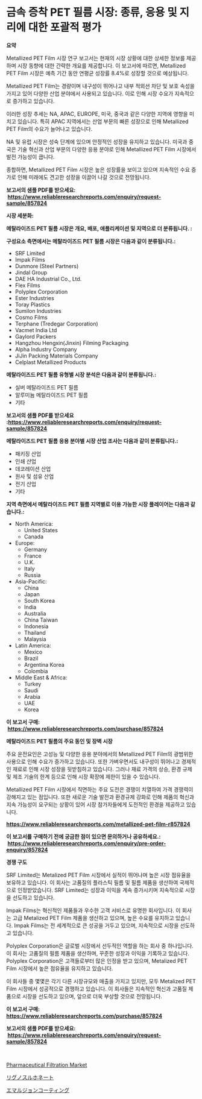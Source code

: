 <p><h1>금속 증착 PET 필름 시장: 종류, 응용 및 지리에 대한 포괄적 평가</h1></p><p><strong>요약</strong></p>
<p><p>Metallized PET Film 시장 연구 보고서는 현재의 시장 상황에 대한 상세한 정보를 제공하며 시장 동향에 대한 간략한 개요를 제공합니다. 이 보고서에 따르면, Metallized PET Film 시장은 예측 기간 동안 연평균 성장률 8.4%로 성장할 것으로 예상됩니다. </p><p>Metallized PET Film는 경량이며 내구성이 뛰어나고 내부 적외선 차단 및 보호 속성을 가지고 있어 다양한 산업 분야에서 사용되고 있습니다. 이로 인해 시장 수요가 지속적으로 증가하고 있습니다. </p><p>이러한 성장 추세는 NA, APAC, EUROPE, 미국, 중국과 같은 다양한 지역에 영향을 미치고 있습니다. 특히 APAC 지역에서는 산업 부문의 빠른 성장으로 인해 Metallized PET Film의 수요가 늘어나고 있습니다. </p><p>NA 및 유럽 시장은 성숙 단계에 있으며 안정적인 성장을 유지하고 있습니다. 미국과 중국은 기술 혁신과 산업 부문의 다양한 응용 분야로 인해 Metallized PET Film 시장에서 발전 가능성이 큽니다.</p><p>종합하면, Metallized PET Film 시장은 높은 성장률을 보이고 있으며 지속적인 수요 증가로 인해 미래에도 견고한 성장을 이끌어 나갈 것으로 전망됩니다.</p></p>
<p><strong>보고서의 샘플 PDF를 받으세요: &nbsp;<a href="https://www.reliableresearchreports.com/enquiry/request-sample/857824">https://www.reliableresearchreports.com/enquiry/request-sample/857824</a></strong></p>
<p><strong>시장 세분화:</strong></p>
<p><strong> 메탈라이즈드 PET 필름 시장은 개요, 배포, 애플리케이션 및 지역으로 더 분류됩니다. :</strong></p>
<p><strong>구성요소 측면에서는 메탈라이즈드 PET 필름 시장은 다음과 같이 분류됩니다.:</strong></p>
<p><ul><li>SRF Limited</li><li>Impak Films</li><li>Dunmore (Steel Partners)</li><li>Jindal Group</li><li>DAE HA Industrial Co., Ltd.</li><li>Flex Films</li><li>Polyplex Corporation</li><li>Ester Industries</li><li>Toray Plastics</li><li>Sumilon Industries</li><li>Cosmo Films</li><li>Terphane (Tredegar Corporation)</li><li>Vacmet India Ltd</li><li>Gaylord Packers</li><li>Hangzhou Hengxin(Jinxin) Filming Packaging</li><li>Alpha Industry Company</li><li>JiJin Packing Materials Company</li><li>Celplast Metallized Products</li></ul></p>
<p><strong> 메탈라이즈드 PET 필름 유형별 시장 분석은 다음과 같이 분류됩니다.:</strong></p>
<p><ul><li>실버 메탈라이즈드 PET 필름</li><li>알루미늄 메탈라이즈드 PET 필름</li><li>기타</li></ul></p>
<p><strong>보고서의 샘플 PDF를 받으세요 :<a href="https://www.reliableresearchreports.com/enquiry/request-sample/857824">https://www.reliableresearchreports.com/enquiry/request-sample/857824</a></strong></p>
<p><strong> 메탈라이즈드 PET 필름 응용 분야별 시장 산업 조사는 다음과 같이 분류됩니다.:</strong></p>
<p><ul><li>패키징 산업</li><li>인쇄 산업</li><li>데코레이션 산업</li><li>원사 및 섬유 산업</li><li>전기 산업</li><li>기타</li></ul></p>
<p><strong>지역 측면에서 메탈라이즈드 PET 필름 지역별로 이용 가능한 시장 플레이어는 다음과 같습니다.:</strong></p>
<p><ul>
    <li>
        North America:
        <ul>
            <li>United States</li>
            <li>Canada</li>
        </ul>
    </li>
    <li>
        Europe:
        <ul>
            <li>Germany</li>
            <li>France</li>
            <li>U.K.</li>
            <li>Italy</li>
            <li>Russia</li>
        </ul>
    </li>
    <li>
        Asia-Pacific:
        <ul>
            <li>China</li>
            <li>Japan</li>
            <li>South Korea</li>
            <li>India</li>
            <li>Australia</li>
            <li>China Taiwan</li>
            <li>Indonesia</li>
            <li>Thailand</li>
            <li>Malaysia</li>
        </ul>
    </li>
    <li>
        Latin America:
        <ul>
            <li>Mexico</li>
            <li>Brazil</li>
            <li>Argentina Korea</li>
            <li>Colombia</li>
        </ul>
    </li>
    <li>
        Middle East & Africa:
        <ul>
            <li>Turkey</li>
            <li>Saudi</li>
            <li>Arabia</li>
            <li>UAE</li>
            <li>Korea</li>
        </ul>
    </li>
    </ul></p>
<p><strong>이 보고서 구매: &nbsp;<a href="https://www.reliableresearchreports.com/purchase/857824">https://www.reliableresearchreports.com/purchase/857824</a></strong></p>
<p><strong>메탈라이즈드 PET 필름의 주요 동인 및 장벽 시장</strong></p>
<p><p>주요 운전요인은 고성능 및 다양한 응용 분야에서의 Metallized PET Film의 광범위한 사용으로 인해 수요가 증가하고 있습니다. 또한 가벼우면서도 내구성이 뛰어나고 경제적인 재료로 인해 시장 성장을 뒷받침하고 있습니다. 그러나 재료 가격의 상승, 환경 규제 및 제조 기술의 한계 등으로 인해 시장 확장에 제한이 있을 수 있습니다.</p><p>Metallized PET Film 시장에서 직면하는 주요 도전은 경쟁이 치열하여 가격 경쟁력이 강해지고 있는 점입니다. 또한 새로운 기술 발전과 환경규제 강화로 인해 제품의 혁신과 지속 가능성이 요구되는 상황이 있어 시장 참가자들에게 도전적인 환경을 제공하고 있습니다.</p></p>
<p><strong><a href="https://www.reliableresearchreports.com/metallized-pet-film-r857824">https://www.reliableresearchreports.com/metallized-pet-film-r857824</a></strong></p>
<p><strong>이 보고서를 구매하기 전에 궁금한 점이 있으면 문의하거나 공유하세요.: &nbsp;<a href="https://www.reliableresearchreports.com/enquiry/pre-order-enquiry/857824">https://www.reliableresearchreports.com/enquiry/pre-order-enquiry/857824</a></strong></p>
<p><strong>경쟁 구도</strong></p>
<p><p>SRF Limited는 Metalized PET Film 시장에서 실적이 뛰어나며 높은 시장 점유율을 보유하고 있습니다. 이 회사는 고품질의 플라스틱 필름 및 필름 제품을 생산하여 국제적으로 인정받았습니다. SRF Limited는 성장과 이익을 계속 증가시키며 지속적으로 시장을 선도하고 있습니다.</p><p>Impak Films는 혁신적인 제품들과 우수한 고객 서비스로 유명한 회사입니다. 이 회사는 고급 Metalized PET Film 제품을 생산하고 있으며, 높은 수요를 유지하고 있습니다. Impak Films는 전 세계적으로 큰 성공을 거두고 있으며, 지속적으로 시장을 선도하고 있습니다.</p><p>Polyplex Corporation은 글로벌 시장에서 선두적인 역할을 하는 회사 중 하나입니다. 이 회사는 고품질의 필름 제품을 생산하며, 꾸준한 성장과 이익을 기록하고 있습니다. Polyplex Corporation은 고객들로부터 많은 인정을 받고 있으며, Metalized PET Film 시장에서 높은 점유율을 유지하고 있습니다.</p><p>이 회사들 중 몇몇은 각기 다른 시장규모와 매출을 가지고 있지만, 모두 Metalized PET Film 시장에서 성공적으로 경쟁하고 있습니다. 이 회사들은 지속적인 혁신과 고품질 제품으로 시장을 선도하고 있으며, 앞으로 더욱 부상할 것으로 전망됩니다.</p></p>
<p><strong>이 보고서 구매: &nbsp; <a href="https://www.reliableresearchreports.com/purchase/857824">https://www.reliableresearchreports.com/purchase/857824</a></strong></p>
<p><strong>보고서의 샘플 PDF를 받으세요: &nbsp;<a href="https://www.reliableresearchreports.com/enquiry/request-sample/857824">https://www.reliableresearchreports.com/enquiry/request-sample/857824</a></strong><strong></strong></p>
<p>&nbsp;</p>
<p><p><a href="https://github.com/Glendatilghmankmgz0rbhwpy/Market-Research-Report-List-2/blob/main/pharmaceutical-filtration-market.md">Pharmaceutical Filtration Market</a></p><p><a href="https://medium.com/@kathleencrooks2003/%E3%83%AA%E3%82%B0%E3%83%8E%E3%82%B9%E3%83%AB%E3%83%95%E3%82%A9%E3%83%B3%E9%85%B8%E5%A1%A9%E5%B8%82%E5%A0%B4-2031%E5%B9%B4%E3%81%BE%E3%81%A7%E3%81%AE%E3%83%88%E3%83%AC%E3%83%B3%E3%83%89-%E4%BA%88%E6%B8%AC-%E7%AB%B6%E4%BA%89%E5%88%86%E6%9E%90-a494b916ee83">リグノスルホネート</a></p><p><a href="https://medium.com/@harmonybogan1944/%E3%82%A8%E3%83%9E%E3%83%AB%E3%82%B8%E3%83%A7%E3%83%B3%E3%82%B3%E3%83%BC%E3%83%86%E3%82%A3%E3%83%B3%E3%82%B0%E5%B8%82%E5%A0%B4%E5%88%86%E6%9E%90-%E3%81%9D%E3%81%AEcagr-%E5%B8%82%E5%A0%B4%E3%82%BB%E3%82%B0%E3%83%A1%E3%83%B3%E3%83%86%E3%83%BC%E3%82%B7%E3%83%A7%E3%83%B3-%E3%81%8A%E3%82%88%E3%81%B3%E3%82%B0%E3%83%AD%E3%83%BC%E3%83%90%E3%83%AB%E7%94%A3%E6%A5%AD%E6%A6%82%E8%A6%81-fc0b7baf2188">エマルジョンコーティング</a></p></p>